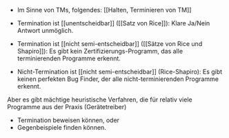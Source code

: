 - Im Sinne von TMs, folgendes: [[Halten, Terminieren von TM]]


- Termination ist [[unentscheidbar]] ([[Satz von Rice]]): Klare Ja/Nein Antwort unmöglich.
- Termination ist [[nicht semi-entscheidbar]] ([[Sätze von Rice und Shapiro]]): Es gibt kein Zertifizierungs-Programm, das alle terminierenden Programme erkennt.
- Nicht-Termination ist [[nicht semi-entscheidbar]] (Rice-Shapiro): Es gibt keinen perfekten Bug Finder, der alle nicht-terminierenden Programme erkennt.

Aber es gibt mächtige heuristische Verfahren, die für relativ viele Programme aus der Praxis (Gerätetreiber)
- Termination beweisen können, oder
- Gegenbeispiele finden können.